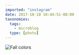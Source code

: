 ```yaml
---
imported: "instagram"
date: 2017-10-10 10:44:51-08:00
taxonomies:
  tags:
    - microblog
  type: [photo]
---
```

![Fall colors](/media/images/photos/2017/10/5049e32c8aec035bef73b0626783c381.jpg)

